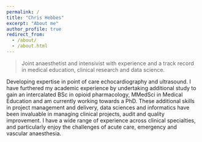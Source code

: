 ```yaml
---
permalink: /
title: "Chris Hebbes"
excerpt: "About me"
author_profile: true
redirect_from: 
  - /about/
  - /about.html
---
```


>Joint anaesthetist and intensivist with experience and a track record in medical education, clinical research and data science.

Developing expertise in point of care echocardiography and ultrasound.  I have furthered my academic experience by undertaking additional study to gain an intercalated BSc in opioid pharmacology, MMedSci in Medical Education and am currently working towards a PhD.  These additional skills in project management and delivery, data sciences and informatics have been invaluable in managing clinical projects, audit and quality improvement.
I have a wide range of experience across clinical specialties, and particularly enjoy the challenges of acute care, emergency and vascular anaesthesia.



